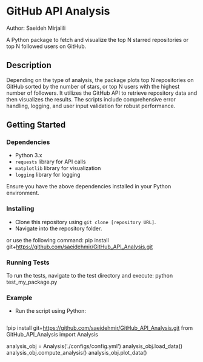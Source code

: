 # GitHub API Analysis
Author: Saeideh Mirjalili

A Python package to fetch and visualize the top N starred repositories or top N followed users on GitHub.

## Description

Depending on the type of analysis, the package plots top N repositories on GitHub sorted by the number of stars, or top N users with the highest number of followers. It utilizes the GitHub API to retrieve repository data and then visualizes the results. The scripts include comprehensive error handling, logging, and user input validation for robust performance.

## Getting Started

### Dependencies

- Python 3.x
- `requests` library for API calls
- `matplotlib` library for visualization
- `logging` library for logging

Ensure you have the above dependencies installed in your Python environment.

### Installing

- Clone this repository using `git clone [repository URL]`.
- Navigate into the repository folder.

or use the following command:
pip install git+https://github.com/saeidehmir/GitHub_API_Analysis.git

### Running Tests

To run the tests, navigate to the test directory and execute:
python test_my_package.py


### Example

- Run the script using Python:

  ```bash
!pip install git+https://github.com/saeidehmir/GitHub_API_Analysis.git
from GitHub_API_Analysis import Analysis

analysis_obj = Analysis('./configs/config.yml')
analysis_obj.load_data()
analysis_obj.compute_analysis()
analysis_obj.plot_data()
